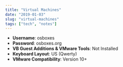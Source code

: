 ```yaml
---
title: "Virtual Machines"
date: "2019-01-03"
slug: "virtual-machines"
tags: ["tech", "notes"]
---
```


- __Username__: osboxes  
- __Password__: osboxes.org  
- __VB Guest Additions & VMware Tools__: Not Installed  
- __Keyboard Layout__: US (Qwerty)  
- __VMware Compatibility__: Version 10+  

